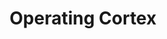 ---
title: "Operating Cortex"
linkTitle: "Operations"
no_section_index_title: true
weight: 7
menu:
---